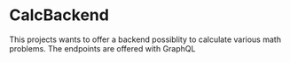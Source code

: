 # CalcBackend
This projects wants to offer a backend possiblity to calculate various math problems. The endpoints are offered with GraphQL
